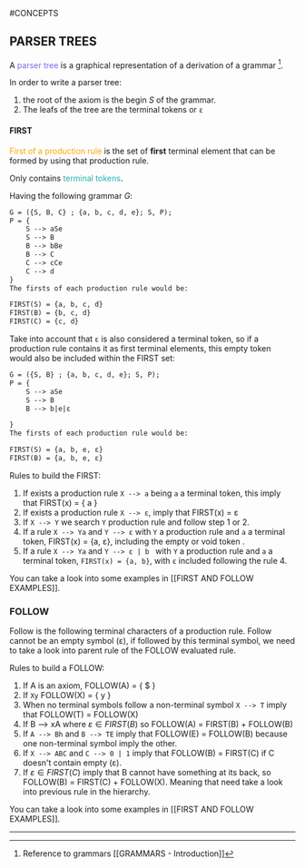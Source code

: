 #CONCEPTS 

## PARSER TREES

A <span style="color:MediumSlateBlue;">parser tree</span> is a graphical representation of a derivation of a grammar [^1]. 

In order to write a parser tree: 
1. the root of the axiom is the begin $S$ of the grammar. 
2. The leafs of the tree are the terminal tokens or `ε`

#### FIRST 

<span style="color:orange;">First of a production rule</span> is the set of **first** terminal element that can be formed by using that production rule. 

Only contains <span style="color:LightSeaGreen;">terminal tokens</span>.

Having the following grammar $G$: 

```txt
G = ({S, B, C} ; {a, b, c, d, e}; S, P); 
P = {
	S --> aSe
	S --> B
	B --> bBe
	B --> C 
	C --> cCe
	C --> d
}
The firsts of each production rule would be: 

FIRST(S) = {a, b, c, d}
FIRST(B) = {b, c, d}
FIRST(C) = {c, d}
```

Take into account that `ε` is also considered a terminal token, so if a production rule contains it as first terminal elements, this empty token would also be included within the FIRST set: 

```txt
G = ({S, B} ; {a, b, c, d, e}; S, P); 
P = {
	S --> aSe
	S --> B
	B --> b|e|ε

}
The firsts of each production rule would be: 

FIRST(S) = {a, b, e, ε}
FIRST(B) = {a, b, e, ε}
```

Rules to build the FIRST: 

1. If exists a production rule `X --> a` being `a` a terminal token, this imply that FIRST(x) = { a }
2. If exists a production rule `X --> ε`, imply that FIRST(x) = ε
3. If `X --> Y` we search `Y` production rule and follow step 1 or 2. 
4. If a rule `X --> Ya` and `Y --> ε` with `Y` a production rule and `a` a terminal token, FIRST(x) = {a, ε}, including the empty or void token . 
5.  If a rule `X --> Ya` and `Y --> ε | b ` with `Y` a production rule and `a` a terminal token, `FIRST(x) = {a, b}`, with `ε`  included following the rule 4. 

You can take a look into some examples in [[FIRST AND FOLLOW EXAMPLES]]. 

### FOLLOW 

Follow is the following terminal characters of a production rule. 
Follow cannot be an empty symbol (ε), if followed by this terminal symbol, we need to take a look into parent rule of the FOLLOW evaluated rule. 

Rules to build a FOLLOW: 

1. If A is an axiom, FOLLOW(A) = { $ }
2. If `Xy` FOLLOW(X) = { y }
3. When no terminal symbols follow a non-terminal symbol `X --> T` imply that FOLLOW(T) = FOLLOW(X) 
4. If B --> xA where $ε\in FIRST(B)$ so FOLLOW(A) = FIRST(B) + FOLLOW(B)
5. If `A --> Bh` and  `B --> TE` imply that FOLLOW(E) = FOLLOW(B) because one non-terminal symbol imply the other. 
6. If `X --> ABC` and `C --> 0 | 1` imply that FOLLOW(B) = FIRST(C) if C doesn't contain empty (ε). 
7. If $ε\in FIRST(C)$ imply that B cannot have something at its back, so FOLLOW(B) = FIRST(C) + FOLLOW(X). Meaning that need take a look into previous rule in the hierarchy. 

You can take a look into some examples in [[FIRST AND FOLLOW EXAMPLES]]. 

---
[^1]:  Reference to grammars [[GRAMMARS - Introduction]] 